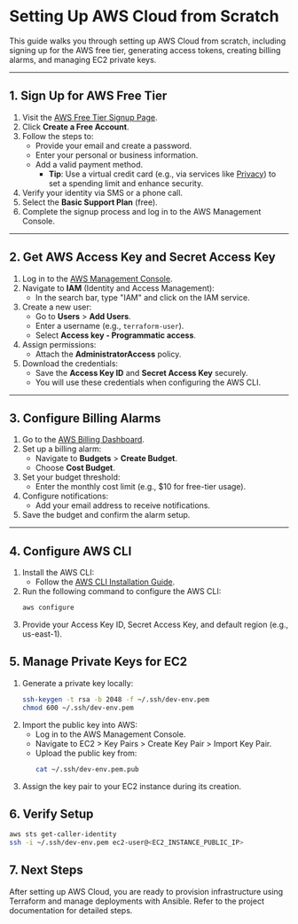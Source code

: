 # Setting Up AWS Cloud from Scratch

This guide walks you through setting up AWS Cloud from scratch, including signing up for the AWS free tier, generating access tokens, creating billing alarms, and managing EC2 private keys.

---

## **1. Sign Up for AWS Free Tier**

1. Visit the [AWS Free Tier Signup Page](https://aws.amazon.com/free).
2. Click **Create a Free Account**.
3. Follow the steps to:
   - Provide your email and create a password.
   - Enter your personal or business information.
   - Add a valid payment method.
     - **Tip**: Use a virtual credit card (e.g., via services like [Privacy](https://privacy.com)) to set a spending limit and enhance security.
4. Verify your identity via SMS or a phone call.
5. Select the **Basic Support Plan** (free).
6. Complete the signup process and log in to the AWS Management Console.

---

## **2. Get AWS Access Key and Secret Access Key**

1. Log in to the [AWS Management Console](https://aws.amazon.com/console/).
2. Navigate to **IAM** (Identity and Access Management):
   - In the search bar, type "IAM" and click on the IAM service.
3. Create a new user:
   - Go to **Users** > **Add Users**.
   - Enter a username (e.g., `terraform-user`).
   - Select **Access key - Programmatic access**.
4. Assign permissions:
   - Attach the **AdministratorAccess** policy.
5. Download the credentials:
   - Save the **Access Key ID** and **Secret Access Key** securely.
   - You will use these credentials when configuring the AWS CLI.

---

## **3. Configure Billing Alarms**

1. Go to the [AWS Billing Dashboard](https://console.aws.amazon.com/billing/home).
2. Set up a billing alarm:
   - Navigate to **Budgets** > **Create Budget**.
   - Choose **Cost Budget**.
3. Set your budget threshold:
   - Enter the monthly cost limit (e.g., $10 for free-tier usage).
4. Configure notifications:
   - Add your email address to receive notifications.
5. Save the budget and confirm the alarm setup.

---

## **4. Configure AWS CLI**

1. Install the AWS CLI:
   - Follow the [AWS CLI Installation Guide](https://docs.aws.amazon.com/cli/latest/userguide/getting-started-install.html).
2. Run the following command to configure the AWS CLI:
   ```bash
   aws configure
   ```
3. Provide your Access Key ID, Secret Access Key, and default region (e.g., us-east-1).

## **5. Manage Private Keys for EC2**

1. Generate a private key locally:
   ```bash
   ssh-keygen -t rsa -b 2048 -f ~/.ssh/dev-env.pem
   chmod 600 ~/.ssh/dev-env.pem
   ```
2. Import the public key into AWS:
   - Log in to the AWS Management Console.
   - Navigate to EC2 > Key Pairs > Create Key Pair > Import Key Pair.
   - Upload the public key from:
      ```bash 
      cat ~/.ssh/dev-env.pem.pub
      ```
3. Assign the key pair to your EC2 instance during its creation.

## **6. Verify Setup** 
```bash 
aws sts get-caller-identity
ssh -i ~/.ssh/dev-env.pem ec2-user@<EC2_INSTANCE_PUBLIC_IP>
```

## **7. Next Steps**
After setting up AWS Cloud, you are ready to provision infrastructure using Terraform and manage deployments with Ansible. Refer to the project documentation for detailed steps.
   